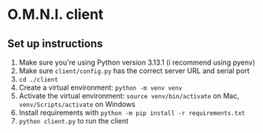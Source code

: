 # O.M.N.I. client

## Set up instructions

1. Make sure you're using Python version 3.13.1 (i recommend using pyenv)
2. Make sure `client/config.py` has the correct server URL and serial port
3. `cd ./client`
4. Create a virtual environment: `python -m venv venv`
5. Activate the virtual environment: `source venv/bin/activate` on Mac,
   `venv/Scripts/activate` on Windows
6. Install requirements with `python -m pip install -r requirements.txt`
7. `python client.py` to run the client
